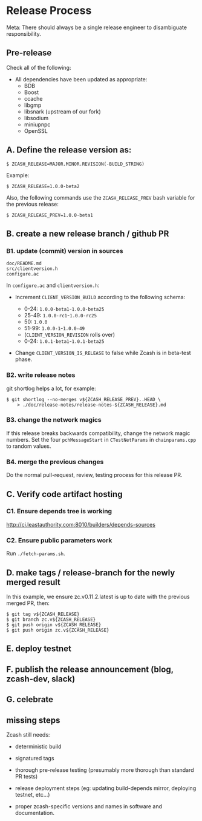 Release Process
====================
Meta: There should always be a single release engineer to disambiguate responsibility.

## Pre-release

Check all of the following:

- All dependencies have been updated as appropriate:
  - BDB
  - Boost
  - ccache
  - libgmp
  - libsnark (upstream of our fork)
  - libsodium
  - miniupnpc
  - OpenSSL

## A. Define the release version as:

    $ ZCASH_RELEASE=MAJOR.MINOR.REVISION(-BUILD_STRING)

Example:

    $ ZCASH_RELEASE=1.0.0-beta2

Also, the following commands use the `ZCASH_RELEASE_PREV` bash variable for the
previous release:

    $ ZCASH_RELEASE_PREV=1.0.0-beta1
    
## B. create a new release branch / github PR
### B1. update (commit) version in sources

    doc/README.md
    src/clientversion.h
    configure.ac
    
In `configure.ac` and `clientversion.h`:

- Increment `CLIENT_VERSION_BUILD` according to the following schema:

  - 0-24: `1.0.0-beta1`-`1.0.0-beta25`
  - 25-49: `1.0.0-rc1`-`1.0.0-rc25`
  - 50: `1.0.0`
  - 51-99: `1.0.0-1`-`1.0.0-49`
  - (`CLIENT_VERSION_REVISION` rolls over)
  - 0-24: `1.0.1-beta1`-`1.0.1-beta25`

- Change `CLIENT_VERSION_IS_RELEASE` to false while Zcash is in beta-test phase.

### B2. write release notes

git shortlog helps a lot, for example:

    $ git shortlog --no-merges v${ZCASH_RELEASE_PREV}..HEAD \
        > ./doc/release-notes/release-notes-${ZCASH_RELEASE}.md

### B3. change the network magics

If this release breaks backwards compatibility, change the network magic
numbers. Set the four `pchMessageStart` in `CTestNetParams` in `chainparams.cpp`
to random values.
        
### B4. merge the previous changes

Do the normal pull-request, review, testing process for this release PR.

## C. Verify code artifact hosting

### C1. Ensure depends tree is working

http://ci.leastauthority.com:8010/builders/depends-sources

### C2. Ensure public parameters work

Run `./fetch-params.sh`.

## D. make tags / release-branch for the newly merged result

In this example, we ensure zc.v0.11.2.latest is up to date with the
previous merged PR, then:

    $ git tag v${ZCASH_RELEASE}
    $ git branch zc.v${ZCASH_RELEASE}
    $ git push origin v${ZCASH_RELEASE}
    $ git push origin zc.v${ZCASH_RELEASE}

## E. deploy testnet
## F. publish the release announcement (blog, zcash-dev, slack)
## G. celebrate
## missing steps

Zcash still needs:

* deterministic build

* signatured tags

* thorough pre-release testing (presumably more thorough than standard PR tests)

* release deployment steps (eg: updating build-depends mirror, deploying testnet, etc...)

* proper zcash-specific versions and names in software and documentation.
